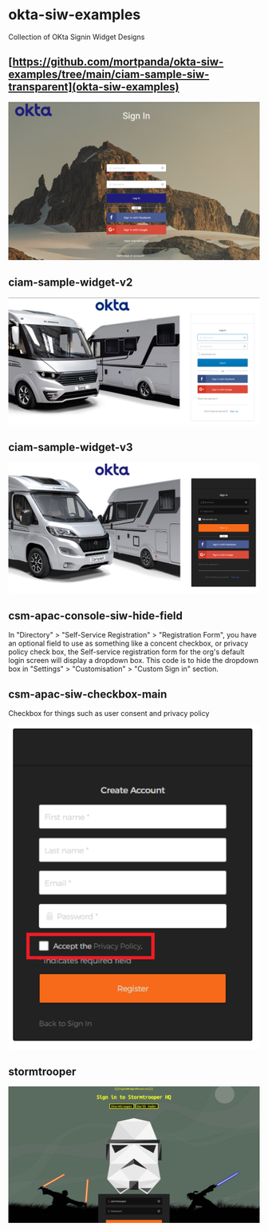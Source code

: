 # okta-siw-examples
Collection of OKta Signin Widget Designs

## [https://github.com/mortpanda/okta-siw-examples/tree/main/ciam-sample-siw-transparent](okta-siw-examples) <br>
<img src="/ciam-sample-siw-transparent/Capture.PNG" alt="drawing" width="600"/>

## ciam-sample-widget-v2 <br>
<img src="/ciam-sample-widget-v2/screenshot-1.PNG" alt="drawing" width="600"/>

## ciam-sample-widget-v3 <br>
<img src="/ciam-sample-widget-v3/screenshot-1.png" alt="drawing" width="600"/>

## csm-apac-console-siw-hide-field <br>
In "Directory" > "Self-Service Registration" > "Registration Form", you have an optional field to use as something like a concent checkbox, or privacy policy check box, the Self-service registration form for the org's default login screen will display a dropdown box.
This code is to hide the dropdown box in "Settings" > "Customisation" > "Custom Sign in" section.

## csm-apac-siw-checkbox-main <br>
Checkbox for things such as user consent and privacy policy

<img src="/csm-apac-siw-checkbox-main/checkbox.png" alt="drawing" width="600"/>

## stormtrooper
<img src="/stormtrooper/stormtrooper.png" alt="drawing" width="600"/>
